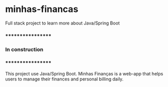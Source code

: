 # minhas-financas
Full stack project to learn more about Java/Spring Boot

### ****************
### In construction
### ****************

This project use Java/Spring Boot.
Minhas Finanças is a web-app that helps users to manage their finances and personal billing daily.

